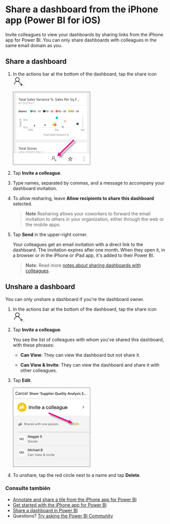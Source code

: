 <properties 
   pageTitle="Share a dashboard from the iPhone app"
   description="You can invite colleagues to view your dashboards by sharing links from the Power BI mobile app for iOS. Learn how"
   services="powerbi" 
   documentationCenter="" 
   authors="maggiesMSFT" 
   manager="mblythe" 
   backup=""
   editor=""
   tags=""
   qualityFocus="no"
   qualityDate=""/>
 
<tags
   ms.service="powerbi"
   ms.devlang="NA"
   ms.topic="article"
   ms.tgt_pltfrm="NA"
   ms.workload="powerbi"
   ms.date="10/03/2016"
   ms.author="maggies"/>
# Share a dashboard from the iPhone app (Power BI for iOS)

Invite colleagues to view your dashboards by sharing links from the iPhone app for Power BI. You can only share dashboards with colleagues in the same email domain as you.

## Share a dashboard

1.  In the actions bar at the bottom of the dashboard, tap the share icon <ph id="ph1">![](media/powerbi-mobile-share-a-dashboard-from-the-iphone-app/power-bi-iphone-share-dashboard-icon.png)</ph>.

    ![](media/powerbi-mobile-share-a-dashboard-from-the-iphone-app/power-bi-iphone-dashboard-invite.png)

3.  Tap <bpt id="p1">**</bpt>Invite a colleague<ept id="p1">**</ept>.

2.  Type names, separated by commas, and a message to accompany your dashboard invitation.

3.  To allow resharing, leave <bpt id="p1">**</bpt>Allow recipients to share this dashboard<ept id="p1">**</ept> selected.

    ><bpt id="p1">**</bpt>Note<ept id="p1">**</ept>   Resharing allows your coworkers to forward the email invitation to others in your organization, either through the web or the mobile apps.

4.  Tap <bpt id="p1">**</bpt>Send<ept id="p1">**</ept> in the upper-right corner.

    Your colleagues get an email invitation with a direct link to the dashboard. The invitation expires after one month. When they open it, in a browser or in the iPhone or iPad app, it's added to their Power BI.

    ><bpt id="p1">**</bpt>Note<ept id="p1">**</ept>: Read more <bpt id="p2">[</bpt>notes about sharing dashboards with colleagues<ept id="p2">](powerbi-service-share-unshare-dashboard.md#notes-about-sharing)</ept>.


## Unshare a dashboard

You can only unshare a dashboard if you're the dashboard owner.

1.  In the actions bar at the bottom of the dashboard, tap the share icon <ph id="ph1">![](media/powerbi-mobile-share-a-dashboard-from-the-iphone-app/power-bi-iphone-share-dashboard-icon.png)</ph>.

3.  Tap <bpt id="p1">**</bpt>Invite a colleague<ept id="p1">**</ept>.

    You see the list of colleagues with whom you've shared this dashboard, with these phrases:

    -   <bpt id="p1">**</bpt>Can View<ept id="p1">**</ept>: They can view the dashboard but not share it.

    -   <bpt id="p1">**</bpt>Can View &amp; Invite<ept id="p1">**</ept>: They can view the dashboard and share it with other colleagues.

2.  Tap <bpt id="p1">**</bpt>Edit<ept id="p1">**</ept>.

     ![](media/powerbi-mobile-share-a-dashboard-from-the-iphone-app/power-bi-iphone-edit-invite-dashboard.png)

3.  To unshare, tap the red circle next to a name and tap <bpt id="p1">**</bpt>Delete<ept id="p1">**</ept>.

### Consulte también

- [Annotate and share a tile from the iPhone app for Power BI](powerbi-mobile-annotate-and-share-a-tile-from-the-iphone-app.md)
- [Get started with the iPhone app for Power BI](powerbi-mobile-iphone-app-get-started.md)
- [Share a dashboard in Power BI](powerbi-service-share-unshare-dashboard.md)
- Questions? [Try asking the Power BI Community](http://community.powerbi.com/)
